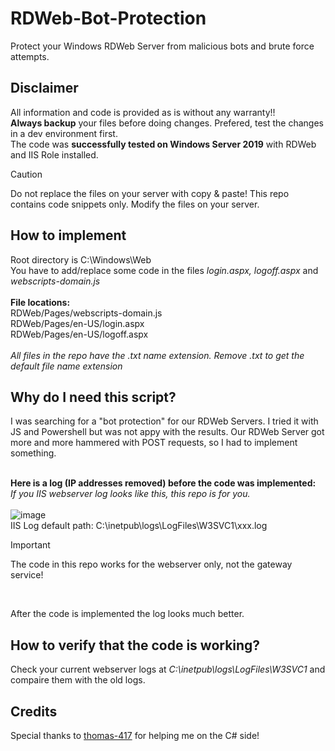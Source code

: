 # RDWeb-Bot-Protection
Protect your Windows RDWeb Server from malicious bots and brute force attempts.

## Disclaimer
All information and code is provided as is without any warranty!!<br>
**Always backup** your files before doing changes. Prefered, test the changes in a dev environment first.<br>
The code was **successfully tested on Windows Server 2019** with RDWeb and IIS Role installed.<br>

> [!CAUTION]
> Do not replace the files on your server with copy & paste! This repo contains code snippets only. Modify the files on your server.


## How to implement
Root directory is C:\Windows\Web\
You have to add/replace some code in the files *login.aspx, logoff.aspx* and *webscripts-domain.js*<br><br>
**File locations:**<br>
RDWeb/Pages/webscripts-domain.js<br>
RDWeb/Pages/en-US/login.aspx<br>
RDWeb/Pages/en-US/logoff.aspx<br><br>
*All files in the repo have the .txt name extension. Remove .txt to get the default file name extension*

## Why do I need this script?
I was searching for a "bot protection" for our RDWeb Servers. I tried it with JS and Powershell but was not appy with the results.
Our RDWeb Server got more and more hammered with POST requests, so I had to implement something.<br><br>

**Here is a log (IP addresses removed) before the code was implemented:**<br>
*If you IIS webserver log looks like this, this repo is for you.*<br><br>
![image](https://github.com/sysadmin0815/RDWeb-Bot-Protection/assets/81157346/b4c42f42-abad-46f3-90cc-eb6bf85eabb5)
<br>IIS Log default path: C:\inetpub\logs\LogFiles\W3SVC1\xxx.log<br>
> [!IMPORTANT]
> The code in this repo works for the webserver only, not the gateway service!
<br>


After the code is implemented the log looks much better.

## How to verify that the code is working?
Check your current webserver logs at *C:\inetpub\logs\LogFiles\W3SVC1* and compaire them with the old logs.

## Credits
Special thanks to [thomas-417](https://github.com/thomas-417) for helping me on the C# side!



